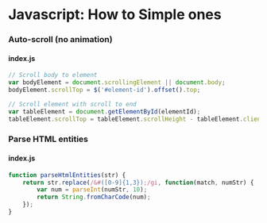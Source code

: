 # Javascript: How to Simple ones

### Auto-scroll (no animation)
#### index.js
```javascript
// Scroll body to element
var bodyElement = document.scrollingElement || document.body;
bodyElement.scrollTop = $('#element-id').offset().top;

// Scroll element with scroll to end
var tableElement = document.getElementById(elementId);
tableElement.scrollTop = tableElement.scrollHeight - tableElement.clientHeight;
```

### Parse HTML entities
#### index.js
```javascript
function parseHtmlEntities(str) {
    return str.replace(/&#([0-9]{1,3});/gi, function(match, numStr) {
        var num = parseInt(numStr, 10);
        return String.fromCharCode(num);
    });
}
```

